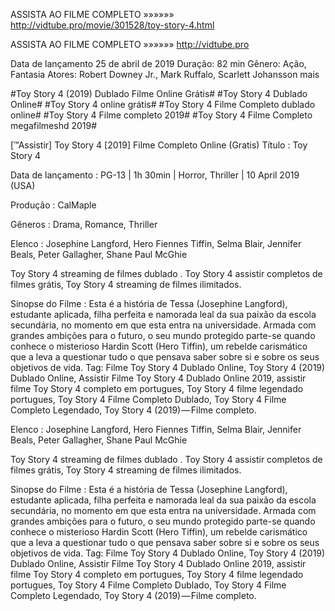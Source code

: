 ASSISTA AO FILME COMPLETO »»»»»»   http://vidtube.pro/movie/301528/toy-story-4.html


ASSISTA AO FILME COMPLETO »»»»»» http://vidtube.pro

Data de lançamento 25 de abril de 2019
Duração: 82 min
Gênero: Ação, Fantasia
Atores: Robert Downey Jr., Mark Ruffalo, Scarlett Johansson mais

#Toy Story 4 (2019) Dublado Filme Online Grátis#
#Toy Story 4 Dublado Online#
#Toy Story 4 online grátis#
#Toy Story 4 Filme Completo dublado online#
#Toy Story 4 Filme completo 2019#
#Toy Story 4 Filme Completo megafilmeshd 2019#

[™Assistir] Toy Story 4 [2019] Filme Completo Online (Gratis)
Título : Toy Story 4

Data de lançamento : PG-13 | 1h 30min | Horror, Thriller | 10 April 2019 (USA)

Produção : CalMaple

Gêneros : Drama, Romance, Thriller

Elenco : Josephine Langford, Hero Fiennes Tiffin, Selma Blair, Jennifer Beals, Peter Gallagher, Shane Paul McGhie

Toy Story 4 streaming de filmes dublado . Toy Story 4 assistir completos de filmes grátis, Toy Story 4 streaming de filmes ilimitados.

Sinopse do Filme : Esta é a história de Tessa (Josephine Langford), estudante aplicada, filha perfeita e namorada leal da sua paixão da escola secundária, no momento em que esta entra na universidade. Armada com grandes ambições para o futuro, o seu mundo protegido parte-se quando conhece o misterioso Hardin Scott (Hero Tiffin), um rebelde carismático que a leva a questionar tudo o que pensava saber sobre si e sobre os seus objetivos de vida.
Tag: Filme Toy Story 4 Dublado Online, Toy Story 4 (2019) Dublado Online, Assistir Filme Toy Story 4 Dublado Online 2019, assistir filme Toy Story 4 completo em portugues, Toy Story 4 filme legendado portugues, Toy Story 4 Filme Completo Dublado, Toy Story 4 Filme Completo Legendado, Toy Story 4 (2019) — Filme completo.

Elenco : Josephine Langford, Hero Fiennes Tiffin, Selma Blair, Jennifer Beals, Peter Gallagher, Shane Paul McGhie

Toy Story 4 streaming de filmes dublado . Toy Story 4 assistir completos de filmes grátis, Toy Story 4 streaming de filmes ilimitados.

Sinopse do Filme : Esta é a história de Tessa (Josephine Langford), estudante aplicada, filha perfeita e namorada leal da sua paixão da escola secundária, no momento em que esta entra na universidade. Armada com grandes ambições para o futuro, o seu mundo protegido parte-se quando conhece o misterioso Hardin Scott (Hero Tiffin), um rebelde carismático que a leva a questionar tudo o que pensava saber sobre si e sobre os seus objetivos de vida.
Tag: Filme Toy Story 4 Dublado Online, Toy Story 4 (2019) Dublado Online, Assistir Filme Toy Story 4 Dublado Online 2019, assistir filme Toy Story 4 completo em portugues, Toy Story 4 filme legendado portugues, Toy Story 4 Filme Completo Dublado, Toy Story 4 Filme Completo Legendado, Toy Story 4 (2019) — Filme completo.
